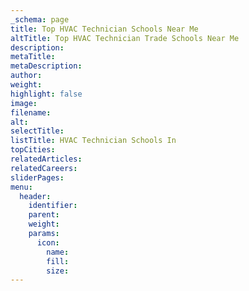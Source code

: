 ```yaml
---
_schema: page
title: Top HVAC Technician Schools Near Me
altTitle: Top HVAC Technician Trade Schools Near Me
description:
metaTitle:
metaDescription:
author:
weight:
highlight: false
image:
filename:
alt:
selectTitle:
listTitle: HVAC Technician Schools In
topCities:
relatedArticles:
relatedCareers:
sliderPages:
menu:
  header:
    identifier:
    parent:
    weight:
    params:
      icon:
        name:
        fill:
        size:
---
```

